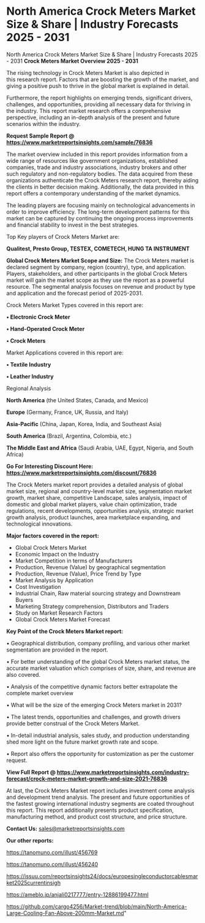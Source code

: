 # North America Crock Meters Market Size & Share | Industry Forecasts 2025 - 2031
North America Crock Meters Market Size & Share | Industry Forecasts 2025 - 2031
<Strong> Crock Meters Market Overview 2025 - 2031</strong>

The rising technology in Crock Meters Market is also depicted in this research report. Factors that are boosting the growth of the market, and giving a positive push to thrive in the global market is explained in detail.

Furthermore, the report highlights on emerging trends, significant drivers, challenges, and opportunities, providing all necessary data for thriving in the industry. This report market research offers a comprehensive perspective, including an in-depth analysis of the present and future scenarios within the industry.

<strong>Request Sample Report @ <a href=https://www.marketreportsinsights.com/sample/76836>https://www.marketreportsinsights.com/sample/76836</a></strong>

The market overview included in this report provides information from a wide range of resources like government organizations, established companies, trade and industry associations, industry brokers and other such regulatory and non-regulatory bodies. The data acquired from these organizations authenticate the Crock Meters research report, thereby aiding the clients in better decision making. Additionally, the data provided in this report offers a contemporary understanding of the market dynamics.

The leading players are focusing mainly on technological advancements in order to improve efficiency. The long-term development patterns for this market can be captured by continuing the ongoing process improvements and financial stability to invest in the best strategies.

Top Key players of Crock Meters Market are:

<strong>Qualitest, Presto Group, TESTEX, COMETECH, HUNG TA INSTRUMENT</strong>

<strong><b>Global Crock Meters Market Scope and Size:</b></strong>
The Crock Meters market is declared segment by company, region (country), type, and application. Players, stakeholders, and other participants in the global Crock Meters market will gain the market scope as they use the report as a powerful resource. The segmental analysis focuses on revenue and product by type and application and the forecast period of 2025-2031.

Crock Meters Market Types covered in this report are:

<strong>• Electronic Crock Meter

• Hand-Operated Crock Meter

• Crock Meters</strong>

Market Applications covered in this report are:

<strong>• Textile Industry

• Leather Industry</strong> 

Regional Analysis

<strong>North America</strong> (the United States, Canada, and Mexico)

<strong>Europe</strong> (Germany, France, UK, Russia, and Italy)

<strong>Asia-Pacific</strong> (China, Japan, Korea, India, and Southeast Asia)

<strong>South America</strong> (Brazil, Argentina, Colombia, etc.)

<strong>The Middle East and Africa</strong> (Saudi Arabia, UAE, Egypt, Nigeria, and South Africa)

<strong>Go For Interesting Discount Here: <a href=https://www.marketreportsinsights.com/discount/76836>https://www.marketreportsinsights.com/discount/76836</a></strong>

The Crock Meters market report provides a detailed analysis of global market size, regional and country-level market size, segmentation market growth, market share, competitive Landscape, sales analysis, impact of domestic and global market players, value chain optimization, trade regulations, recent developments, opportunities analysis, strategic market growth analysis, product launches, area marketplace expanding, and technological innovations.

<strong><b>Major factors covered in the report:</b></strong>
<ul>
  <li>Global Crock Meters Market </li>
  <li>Economic Impact on the Industry</li>
  <li>Market Competition in terms of Manufacturers</li>
  <li>Production, Revenue (Value) by geographical segmentation</li>
  <li>Production, Revenue (Value), Price Trend by Type</li>
  <li>Market Analysis by Application</li>
  <li>Cost Investigation</li>
  <li>Industrial Chain, Raw material sourcing strategy and Downstream Buyers</li>
  <li>Marketing Strategy comprehension, Distributors and Traders</li>
  <li>Study on Market Research Factors</li>
  <li>Global Crock Meters Market Forecast</li>
</ul>

<strong><b>Key Point of the Crock Meters Market report:</b></strong>

• Geographical distribution, company profiling, and various other market segmentation are provided in the report.

• For better understanding of the global Crock Meters market status, the accurate market valuation which comprises of size, share, and revenue are also covered.

• Analysis of the competitive dynamic factors better extrapolate the complete market overview

• What will be the size of the emerging Crock Meters market in 2031?

• The latest trends, opportunities and challenges, and growth drivers provide better construal of the Crock Meters Market.

• In-detail industrial analysis, sales study, and production understanding shed more light on the future market growth rate and scope.

• Report also offers the opportunity for customization as per the customer request.

<strong><b>View Full Report @ <a href=https://www.marketreportsinsights.com/industry-forecast/crock-meters-market-growth-and-size-2021-76836>https://www.marketreportsinsights.com/industry-forecast/crock-meters-market-growth-and-size-2021-76836</a></b></strong>


At last, the Crock Meters Market report includes investment come analysis and development trend analysis. The present and future opportunities of the fastest growing international industry segments are coated throughout this report. This report additionally presents product specification, manufacturing method, and product cost structure, and price structure.

<strong>Contact Us:</strong>
sales@marketreportsinsights.com

<strong>Our other reports:</strong>

<a href=https://tanomuno.com/illust/456769>https://tanomuno.com/illust/456769</a>

<a href=https://tanomuno.com/illust/456240>https://tanomuno.com/illust/456240</a>

<a href=https://issuu.com/reportsinsights24/docs/europesingleconductorcablesmarket2025currentinsigh>https://issuu.com/reportsinsights24/docs/europesingleconductorcablesmarket2025currentinsigh</a>

<a href=https://ameblo.jp/anjali0217777/entry-12886199477.html>https://ameblo.jp/anjali0217777/entry-12886199477.html</a>

<a href=https://github.com/cargo4256/Market-trend/blob/main/North-America-Large-Cooling-Fan-Above-200mm-Market.md>https://github.com/cargo4256/Market-trend/blob/main/North-America-Large-Cooling-Fan-Above-200mm-Market.md</a>"
